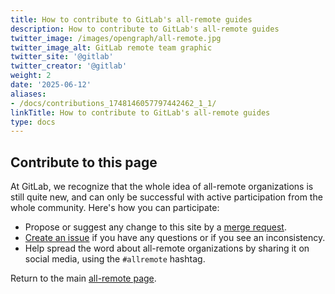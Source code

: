 ```yaml
---
title: How to contribute to GitLab's all-remote guides
description: How to contribute to GitLab's all-remote guides
twitter_image: /images/opengraph/all-remote.jpg
twitter_image_alt: GitLab remote team graphic
twitter_site: '@gitlab'
twitter_creator: '@gitlab'
weight: 2
date: '2025-06-12'
aliases:
- /docs/contributions_1748146057797442462_1_1/
linkTitle: How to contribute to GitLab's all-remote guides
type: docs
---
```


## Contribute to this page

At GitLab, we recognize that the whole idea of all-remote organizations is still
quite new, and can only be successful with active participation from the whole community.
Here's how you can participate:

- Propose or suggest any change to this site by a [merge request](https://docs.gitlab.com/ee/user/project/merge_requests/).
- [Create an issue](https://gitlab.com/gitlab-com/content-sites/handbook/issues/) if you have any questions or if you see an inconsistency.
- Help spread the word about all-remote organizations by sharing it on social media, using the `#allremote` hashtag.

Return to the main [all-remote page](_index.md).
